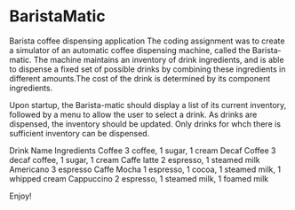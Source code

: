 # BaristaMatic
Barista coffee dispensing application
The coding assignment was to create a simulator of an automatic coffee dispensing machine, called the Barista-matic. The machine maintains an inventory of drink ingredients, and is able to dispense a fixed set of possible drinks by combining these ingredients in different amounts.The cost of the drink is determined by its component ingredients.

Upon startup, the Barista-matic should display a list of its current inventory, followed by a menu to allow the user to select a drink. As drinks are dispensed, the inventory should be updated. Only drinks for whch there is sufficient inventory can be dispensed. 

Drink Name    Ingredients
Coffee        3 coffee, 1 sugar, 1 cream
Decaf Coffee  3 decaf coffee, 1 sugar, 1 cream
Caffe latte   2 espresso, 1 steamed milk
Americano     3 espresso
Caffe Mocha   1 espresso, 1 cocoa, 1 steamed milk, 1 whipped cream
Cappuccino    2 espresso, 1 steamed milk, 1 foamed milk

Enjoy!
